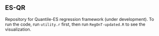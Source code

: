 ## ES-QR
Repository for Quantile-ES regression framework (under development).
To run the code, run `utility.r` first, then run `RegOnT-updated.R` to see the visualization.
